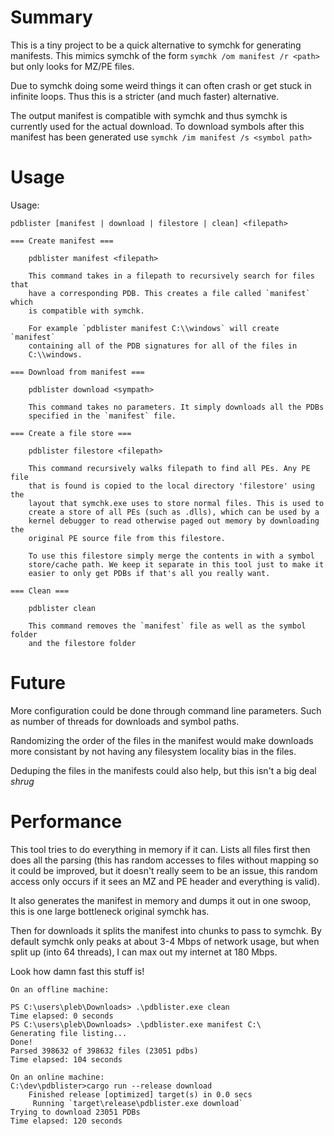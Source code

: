 # Summary

This is a tiny project to be a quick alternative to symchk for generating
manifests. This mimics symchk of the form `symchk /om manifest /r <path>`
but only looks for MZ/PE files.

Due to symchk doing some weird things it can often crash or get stuck in
infinite loops. Thus this is a stricter (and much faster) alternative.

The output manifest is compatible with symchk and thus symchk is currently
used for the actual download. To download symbols after this manifest
has been generated use `symchk /im manifest /s <symbol path>`

# Usage

Usage:

    pdblister [manifest | download | filestore | clean] <filepath>
 
    === Create manifest === 
    
        pdblister manifest <filepath>

        This command takes in a filepath to recursively search for files that
        have a corresponding PDB. This creates a file called `manifest` which
        is compatible with symchk.
        
        For example `pdblister manifest C:\\windows` will create `manifest`
        containing all of the PDB signatures for all of the files in
        C:\\windows.

    === Download from manifest ===

        pdblister download <sympath>

        This command takes no parameters. It simply downloads all the PDBs
        specified in the `manifest` file.

    === Create a file store ===

        pdblister filestore <filepath>

        This command recursively walks filepath to find all PEs. Any PE file
        that is found is copied to the local directory 'filestore' using the
        layout that symchk.exe uses to store normal files. This is used to
        create a store of all PEs (such as .dlls), which can be used by a
        kernel debugger to read otherwise paged out memory by downloading the
        original PE source file from this filestore.

        To use this filestore simply merge the contents in with a symbol
        store/cache path. We keep it separate in this tool just to make it
        easier to only get PDBs if that's all you really want.

    === Clean ===

        pdblister clean

        This command removes the `manifest` file as well as the symbol folder
        and the filestore folder

# Future

More configuration could be done through command line parameters. Such as
number of threads for downloads and symbol paths.

Randomizing the order of the files in the manifest would make downloads more
consistant by not having any filesystem locality bias in the files.

Deduping the files in the manifests could also help, but this isn't a big
deal *shrug*

# Performance

This tool tries to do everything in memory if it can. Lists all files first
then does all the parsing (this has random accesses to files without mapping so
it could be improved, but it doesn't really seem to be an issue, this random
access only occurs if it sees an MZ and PE header and everything is valid).

It also generates the manifest in memory and dumps it out in one swoop, this is
one large bottleneck original symchk has.

Then for downloads it splits the manifest into chunks to pass to symchk. By
default symchk only peaks at about 3-4 Mbps of network usage, but when split
up (into 64 threads), I can max out my internet at 180 Mbps.

Look how damn fast this stuff is!

```
On an offline machine:

PS C:\users\pleb\Downloads> .\pdblister.exe clean
Time elapsed: 0 seconds
PS C:\users\pleb\Downloads> .\pdblister.exe manifest C:\
Generating file listing...
Done!
Parsed 398632 of 398632 files (23051 pdbs)
Time elapsed: 104 seconds

On an online machine:
C:\dev\pdblister>cargo run --release download
    Finished release [optimized] target(s) in 0.0 secs
     Running `target\release\pdblister.exe download`
Trying to download 23051 PDBs
Time elapsed: 120 seconds
```

